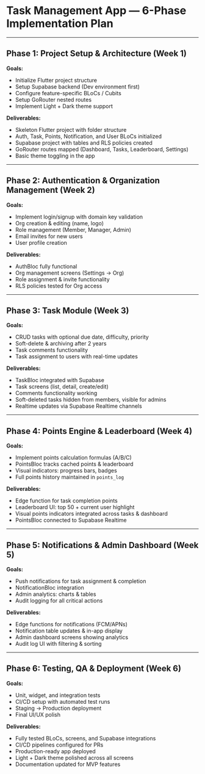 # Task Management App — 6-Phase Implementation Plan

---

## Phase 1: Project Setup & Architecture (Week 1)

**Goals:**
- Initialize Flutter project structure
- Setup Supabase backend (Dev environment first)
- Configure feature-specific BLoCs / Cubits
- Setup GoRouter nested routes
- Implement Light + Dark theme support

**Deliverables:**
- Skeleton Flutter project with folder structure
- Auth, Task, Points, Notification, and User BLoCs initialized
- Supabase project with tables and RLS policies created
- GoRouter routes mapped (Dashboard, Tasks, Leaderboard, Settings)
- Basic theme toggling in the app

---

## Phase 2: Authentication & Organization Management (Week 2)

**Goals:**
- Implement login/signup with domain key validation
- Org creation & editing (name, logo)
- Role management (Member, Manager, Admin)
- Email invites for new users
- User profile creation

**Deliverables:**
- AuthBloc fully functional
- Org management screens (Settings → Org)
- Role assignment & invite functionality
- RLS policies tested for Org access

---

## Phase 3: Task Module (Week 3)

**Goals:**
- CRUD tasks with optional due date, difficulty, priority
- Soft-delete & archiving after 2 years
- Task comments functionality
- Task assignment to users with real-time updates

**Deliverables:**
- TaskBloc integrated with Supabase
- Task screens (list, detail, create/edit)
- Comments functionality working
- Soft-deleted tasks hidden from members, visible for admins
- Realtime updates via Supabase Realtime channels

---

## Phase 4: Points Engine & Leaderboard (Week 4)

**Goals:**
- Implement points calculation formulas (A/B/C)
- PointsBloc tracks cached points & leaderboard
- Visual indicators: progress bars, badges
- Full points history maintained in `points_log`

**Deliverables:**
- Edge function for task completion points
- Leaderboard UI: top 50 + current user highlight
- Visual points indicators integrated across tasks & dashboard
- PointsBloc connected to Supabase Realtime

---

## Phase 5: Notifications & Admin Dashboard (Week 5)

**Goals:**
- Push notifications for task assignment & completion
- NotificationBloc integration
- Admin analytics: charts & tables
- Audit logging for all critical actions

**Deliverables:**
- Edge functions for notifications (FCM/APNs)
- Notification table updates & in-app display
- Admin dashboard screens showing analytics
- Audit log UI with filtering & sorting

---

## Phase 6: Testing, QA & Deployment (Week 6)

**Goals:**
- Unit, widget, and integration tests
- CI/CD setup with automated test runs
- Staging → Production deployment
- Final UI/UX polish

**Deliverables:**
- Fully tested BLoCs, screens, and Supabase integrations
- CI/CD pipelines configured for PRs
- Production-ready app deployed
- Light + Dark theme polished across all screens
- Documentation updated for MVP features

